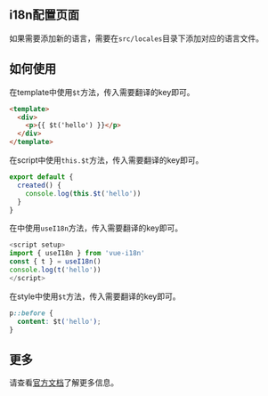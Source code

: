 ## i18n配置页面

如果需要添加新的语言，需要在`src/locales`目录下添加对应的语言文件。

## 如何使用

在template中使用`$t`方法，传入需要翻译的key即可。

```html
<template>
  <div>
    <p>{{ $t('hello') }}</p>
  </div>
</template>
```

在script中使用`this.$t`方法，传入需要翻译的key即可。

```javascript
export default {
  created() {
    console.log(this.$t('hello'))
  }
}
```

在<script setup></script>中使用`useI18n`方法，传入需要翻译的key即可。

```javascript
<script setup>
import { useI18n } from 'vue-i18n'
const { t } = useI18n()
console.log(t('hello'))
</script>
```

在style中使用`$t`方法，传入需要翻译的key即可。

```css
p::before {
  content: $t('hello');
}
```
## 更多
请查看[官方文档](https://github.com/intlify/vue-i18n-next)了解更多信息。
```
